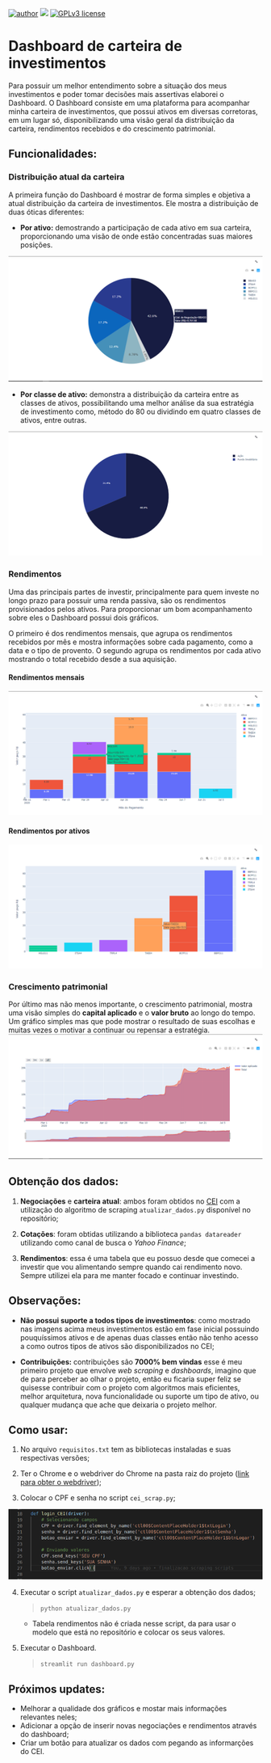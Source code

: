 [![author](https://img.shields.io/badge/author-AlexJunior-yellow.svg)](https://www.linkedin.com/in/alex-sandro-momi-junior-382bb8157/) [![](https://img.shields.io/badge/python-3.6-yellow.svg)](https://www.python.org/downloads/release/python-365/) [![GPLv3 license](https://img.shields.io/badge/License-GPLv3-yellow.svg)](http://perso.crans.org/besson/LICENSE.html)

# Dashboard de carteira de investimentos
Para possuir um melhor entendimento sobre a situação dos meus investimentos e poder tomar decisões mais assertivas elaborei o Dashboard. O Dashboard consiste em uma plataforma para acompanhar minha carteira de investimentos, que possui ativos em diversas corretoras, em um lugar só, disponibilizando uma visão geral da distribuição da carteira, rendimentos recebidos e do crescimento patrimonial.

## Funcionalidades:
### Distribuição atual da carteira
A primeira função do Dashboard é mostrar de forma simples e objetiva a atual distribuição da carteira de investimentos. Ele mostra a distribuição de duas óticas diferentes:

* **Por ativo:** demostrando a participação de cada ativo em sua carteira, proporcionando uma visão de onde estão concentradas suas maiores posições.
<img src="img/carteira_atual_por_acao.png">

* **Por classe de ativo:** demonstra a distribuição da carteira entre as classes de ativos, possibilitando uma melhor análise da sua estratégia de investimento como, método do 80 ou dividindo em quatro classes de ativos, entre outras.
<img src="img/carteira_atual_por_classe.png">

### Rendimentos
Uma das principais partes de investir, principalmente para quem investe no longo prazo para possuir uma renda passiva, são os rendimentos provisionados pelos ativos. Para proporcionar um bom acompanhamento sobre eles o Dashboard possui dois gráficos.

O primeiro é dos rendimentos mensais, que agrupa os rendimentos recebidos por mês e mostra informações sobre cada pagamento, como a data e o tipo de provento. O segundo agrupa os rendimentos por cada ativo mostrando o total recebido desde a sua aquisição.

#### Rendimentos mensais
<img src="img/rendimentos_mensais.png">

#### Rendimentos por ativos
<img src="img/rendimentos_por_ativo.png">


### Crescimento patrimonial
Por último mas não menos importante, o crescimento patrimonial, mostra uma visão simples do **capital aplicado** e o **valor bruto** ao longo do tempo. Um gráfico simples mas que pode mostrar o resultado de suas escolhas e muitas vezes o motivar a continuar ou repensar a estratégia.
<img src="img/crescimento_patrimonial.png">

## Obtenção dos dados:
1. **Negociações** e **carteira atual**: ambos foram obtidos no [CEI](https://cei.b3.com.br/CEI_Responsivo/) com a utilização do algoritmo de scraping `atualizar_dados.py` disponível no repositório;

2. **Cotações**: foram obtidas utilizando a biblioteca `pandas datareader` utilizando como canal de busca o _Yahoo Finance_;

3. **Rendimentos**: essa é uma tabela que eu possuo desde que comecei a investir que vou alimentando sempre quando cai rendimento novo. Sempre utilizei ela para me manter focado e continuar investindo.


## Observações:
* **Não possui suporte a todos tipos de investimentos**: como mostrado nas imagens acima meus investimentos estão em fase inicial possuindo pouquíssimos ativos e de apenas duas classes então não tenho acesso a como outros tipos de ativos são disponibilizados no CEI;

* **Contribuições:** contribuições são **7000% bem vindas** esse é meu primeiro projeto que envolve _web scraping_ e _dashboards_, imagino que de para perceber ao olhar o projeto, então eu ficaria super feliz se quisesse contribuir com o projeto com algoritmos mais eficientes, melhor arquitetura, nova funcionalidade ou suporte um tipo de ativo, ou qualquer mudança que ache que deixaria o projeto melhor.

## Como usar:

1. No arquivo `requisitos.txt` tem as bibliotecas instaladas e suas respectivas versões;

2. Ter o Chrome e o webdriver do Chrome na pasta raiz do projeto ([link para obter o webdriver](https://chromedriver.chromium.org/));
3. Colocar o CPF e senha no script `cei_scrap.py`;
<img src="img/login_cei.png">

4. Executar o script `atualizar_dados.py` e esperar a obtenção dos dados;
    >`python atualizar_dados.py`

    * Tabela rendimentos não é criada nesse script, da para usar o modelo que está no repositório e colocar os seus valores.

5. Executar o Dashboard.
    >`streamlit run dashboard.py`


## Próximos updates:

* Melhorar a qualidade dos gráficos e mostar mais informações relevantes neles;
* Adicionar a opção de inserir novas negociações e rendimentos através do dashboard;
* Criar um botão para atualizar os dados com pegando as informarções do CEI.
